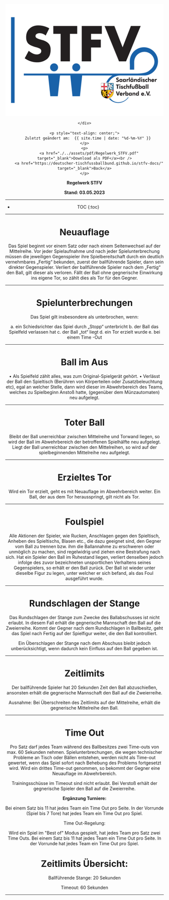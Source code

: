 <div class="html-only" style="text-align: center;">
    <div class="title" style="text-align: center;">
        <img src="images/STFV-LOGO.png" alt="STFV Logo" style="display: block; margin: 0 auto;" />
        
    </div>

    <p style="text-align: center;">
       Zuletzt geändert am:  {{ site.time | date: "%d-%m-%Y" }}
    </p>
    <p>
        <a href="./../assets/pdf/Regelwerk_STFV.pdf" target="_blank">Download als PDF</a><br />
        <a href="https://deutscher-tischfussballbund.github.io/stfv-docs/" target="_blank">Back</a>
    </p>
</div>

**Regelwerk STFV**

**Stand: 03.05.2023**

---

* TOC
{:toc}

---

# Neuauflage

Das Spiel beginnt vor einem Satz oder nach einem Seitenwechsel auf der Mittelreihe. Vor jeder Spielaufnahme und nach jeder Spielunterbrechung müssen die jeweiligen Gegenspieler ihre Spielbereitschaft durch ein deutlich vernehmbares „Fertig“ bekunden, zuerst der ballführende Spieler, dann sein direkter Gegenspieler. Verliert der ballführende Spieler nach dem „Fertig“ den Ball, gilt dieser als verloren. Fällt der Ball ohne gegnerische Einwirkung ins eigene Tor, so zählt dies als Tor für den Gegner.

---

# Spielunterbrechungen

Das Spiel gilt insbesondere als unterbrochen, wenn: 

a. ein Schiedsrichter das Spiel durch „Stopp“ unterbricht 
b. der Ball das Spielfeld verlassen hat 
c. der Ball „tot“ liegt 
d. ein Tor erzielt wurde 
e. bei einem Time -Out

---

# Ball im Aus

• Als Spielfeld zählt alles, was zum Original-Spielgerät gehört. 
• Verlässt der Ball den Spieltisch (Berühren von Körperteilen oder Zusatzbeleuchtung etc), egal an welcher Stelle, dann wird dieser im Abwehrbereich des Teams, welches zu Spielbeginn Anstoß hatte, (gegenüber dem Münzautomaten) neu aufgelegt.

---

# Toter Ball

Bleibt der Ball unerreichbar zwischen Mittelreihe und Torwand liegen, so wird der Ball im Abwehrbereich der betroffenen Spielhälfte neu aufgelegt. Liegt der Ball unerreichbar zwischen den Mittelreihen, so wird auf der spielbeginnenden Mittelreihe neu aufgelegt.

---

# Erzieltes Tor

Wird ein Tor erzielt, geht es mit Neuauflage im Abwehrbereich weiter. Ein Ball, der aus dem Tor herausspringt, gilt nicht als Tor.

---

# Foulspiel

Alle Aktionen der Spieler, wie Rucken, Anschlagen gegen den Spieltisch,
Anheben des Spieltischs, Blasen etc., die dazu geeignet sind, den Gegner vom
Ball zu trennen bzw. ihm die Ballannahme zu erschweren oder unmöglich zu
machen, sind regelwidrig und ziehen eine Bestrafung nach sich.
Hat ein Spieler den Ball im Ruhestand liegen, verliert denselben jedoch infolge des
zuvor bezeichneten unsportlichen Verhaltens seines Gegenspielers, so erhält er den
Ball zurück. Der Ball ist wieder unter dieselbe Figur zu legen, unter welcher er sich
befand, als das Foul ausgeführt wurde.

---

# Rundschlagen der Stange

Das Rundschlagen der Stange zum Zwecke des Ballabschusses ist nicht erlaubt. In diesem Fall erhält die gegnerische Mannschaft den Ball auf die Zweierreihe. Kommt der Gegner nach dem Rundschlagen in Ballbesitz, geht das Spiel nach Fertig auf der Spielfigur weiter, die den Ball kontrolliert. 

Ein Überschlagen der Stange nach dem Abschuss bleibt jedoch unberücksichtigt, wenn dadurch kein Einfluss auf den Ball gegeben ist.

---

# Zeitlimits

Der ballführende Spieler hat 20 Sekunden Zeit den Ball abzuschießen, ansonsten erhält die gegnerische Mannschaft den Ball auf die Zweierreihe. 

Ausnahme: Bei Überschreiten des Zeitlimits auf der Mittelreihe, erhält die gegnerische Mittelreihe den Ball.

---

# Time Out

Pro Satz darf jedes Team während des Ballbesitzes zwei Time-outs von max. 60 Sekunden nehmen. Spielunterbrechungen, die wegen technischer Probleme an Tisch oder Bällen entstehen, werden nicht als Time-out gewertet, wenn das Spiel sofort nach Behebung des Problems fortgesetzt wird. Wird ein drittes Time-out genommen, so bekommt der Gegner eine Neuauflage im Abwehrbereich.

Trainingsschüsse im Timeout sind nicht erlaubt. Bei Verstoß erhält der gegnerische Spieler den Ball auf die Zweierreihe.

**Ergänzung Turniere:**

Bei einem Satz bis 11 hat jedes Team ein Time Out pro Seite. In der Vorrunde (Spiel bis 7 Tore) hat jedes Team ein Time Out pro Spiel.

Time Out-Regelung: 

Wird ein Spiel im "Best of" Modus gespielt, hat jedes Team pro Satz zwei Time Outs. Bei einem Satz bis 11 hat jedes Team ein Time Out pro Seite. In der Vorrunde hat jedes Team ein Time Out pro Spiel.

# Zeitlimits Übersicht: 

Ballführende Stange: 20 Sekunden 

Timeout: 60 Sekunden

---

